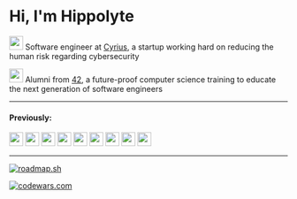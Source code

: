 # Hi, I'm Hippolyte

<a href="https://cyrius.co"><img src="https://user-images.githubusercontent.com/1637101/188271829-5d4d2abf-a1a3-4c54-969f-cf6bb3be9275.png" height="25px" width="25px"/></a> Software engineer at [Cyrius](https://cyrius.co/), a startup working hard on reducing the human risk regarding cybersecurity

<a href="https://42.fr/en/homepage"><img src="https://42.fr/wp-content/uploads/2021/05/42-Final-sigle-seul.svg" height="25px" width="25px"/></a> Alumni from [42](https://42.fr/en/homepage), a future-proof computer science training to educate the next generation of software engineers

---

#### Previously:


<a href="https://www.polyconseil.fr"><img src="https://www.polyconseil.fr/sites/polyconseil/themes/polyconseil/favicon.ico" height="25px" width="25px"/></a>
<a href="https://iko3.com"><img src="https://github.com/hippolyte42/hippolyte42/assets/25116785/ac07bd27-f5fd-4b58-a716-a45a84e680ee" height="25px" width="25px"/></a>
<a href="https://www.coviflex.com"><img src="https://www.coviflex.com/sites/coviflex/files/favicon-coviflex.png" height="25px" width="25px"/></a>
<a href="https://www.cryptoadpunks.xyz"><img src="https://www.cryptoadpunks.xyz/favicon.ico" height="25px" width="25px"/></a>
<a href="https://www.soulwareproject.com"><img src="https://www.soulwareproject.com/images/favicon.ico" height="25px" width="25px"/></a>
<a href="https://www.kering.com"><img src="https://www.kering.com/assets/front/images/favicon/apple-touch-icon.png" height="25px" width="25px"/></a>
<a href="https://group.accor.com/en"><img src="https://group.accor.com/favicon.ico" height="25px" width="25px"/></a>
<a href="https://www.d-edge.com"><img src="https://www.d-edge.com/wp-content/themes/d-edge/img/apple-touch-icon.png" height="25px" width="25px"/></a>
<a href="https://www.karibea.com/en"><img src="https://www.karibea.com/wp-content/uploads/sites/222/fb_favicon/favicon-32x32.png" height="25px" width="25px"/></a>

---

[![roadmap.sh](https://api.roadmap.sh/v1-badge/wide/64488103e272577374979a4d?variant=light)](https://roadmap.sh)

[![codewars.com](https://www.codewars.com/users/hippolyte42/badges/large)](https://www.codewars.com)
